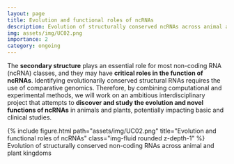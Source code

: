 ```yaml
---
layout: page
title: Evolution and functional roles of ncRNAs
description: Evolution of structurally conserved ncRNAs across animal and plant kingdoms
img: assets/img/UC02.png
importance: 2
category: ongoing
---
```


The <b>secondary structure</b> plays an essential role for most non-coding RNA (ncRNA) classes, and they may have <b>critical roles in the function of ncRNAs</b>. 
Identifying evolutionarily conserved structural RNAs requires the use of comparative genomics. 
Therefore, by combining computational and experimental methods, we will work on an ambitious interdisciplinary project that attempts to <b>discover and study the evolution and novel functions of ncRNAs</b> in animals and plants, potentially impacting basic and clinical studies.


<div class="row">
    <div class="col-sm mt-3 mt-md-0">
        {% include figure.html path="assets/img/UC02.png" title="Evolution and functional roles of ncRNAs" class="img-fluid rounded z-depth-1" %}
    </div>
</div>

<div class="caption">
	Evolution of structurally conserved non-coding RNAs across animal and plant kingdoms
</div>

